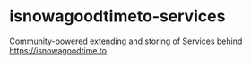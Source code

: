 # isnowagoodtimeto-services
Community-powered extending and storing of Services behind https://isnowagoodtime.to
